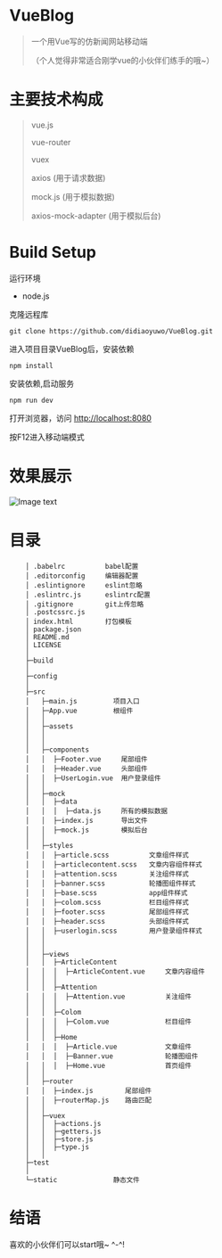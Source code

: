 # VueBlog

> 一个用Vue写的仿新闻网站移动端
> 
> （个人觉得非常适合刚学vue的小伙伴们练手的哦~）

# 主要技术构成

> vue.js
> 
> vue-router
> 
> vuex
> 
> axios (用于请求数据)
> 
> mock.js (用于模拟数据)
> 
> axios-mock-adapter (用于模拟后台)

# Build Setup

运行环境

*   node.js

克隆远程库

```
git clone https://github.com/didiaoyuwo/VueBlog.git
```

进入项目目录VueBlog后，安装依赖

```
npm install
```

安装依赖,启动服务

```
npm run dev
```

打开浏览器，访问 [http://localhost:8080](http://localhost:8080)

按F12进入移动端模式

# 效果展示

 ![Image text](https://github.com/didiaoyuwo/Project-gif/blob/master/VueBlog/demo.gif?raw=true)

# 目录

        │ .babelrc          babel配置
        │ .editorconfig     编辑器配置
        │ .eslintignore     eslint忽略
        │ .eslintrc.js      eslintrc配置
        │ .gitignore        git上传忽略
        │ .postcssrc.js
        │ index.html        打包模板
        │ package.json
        │ README.md
        │ LICENSE
        │
        ├─build
        │
        ├─config
        │
        ├─src
        │   ├─main.js         项目入口
        │   ├─App.vue         根组件
        │   │
        │   ├─assets          
        │   │ 
        │   │     
        │   ├─components         
        │   │  ├─Footer.vue     尾部组件
        │   │  ├─Header.vue     头部组件
        │   │  ├─UserLogin.vue  用户登录组件
        │   │
        │   ├─mock
        │   │  ├─data 
        │   │  │  ├─data.js     所有的模拟数据
        │   │  ├─index.js       导出文件
        │   │  ├─mock.js        模拟后台
        │   │
        │   ├─styles         
        │   │  ├─article.scss          文章组件样式
        │   │  ├─articlecontent.scss   文章内容组件样式
        │   │  ├─attention.scss        关注组件样式
        │   │  ├─banner.scss           轮播图组件样式
        │   │  ├─base.scss             app组件样式
        │   │  ├─colom.scss            栏目组件样式
        │   │  ├─footer.scss           尾部组件样式
        │   │  ├─header.scss           头部组件样式
        │   │  ├─userlogin.scss        用户登录组件样式
        │   │
        │   │ 
        │   ├─views
        │   │  ├─ArticleContent        
        │   │  │  ├─ArticleContent.vue     文章内容组件
        │   │  │
        │   │  ├─Attention   
        │   │  │  ├─Attention.vue          关注组件
        │   │  │
        │   │  ├─Colom        
        │   │  │  ├─Colom.vue              栏目组件
        │   │  │
        │   │  ├─Home           
        │   │  │  ├─Article.vue            文章组件
        │   │  │  ├─Banner.vue             轮播图组件
        │   │  │  ├─Home.vue               首页组件
        │   │
        │   ├─router             
        │   │  ├─index.js        尾部组件
        │   │  ├─routerMap.js    路由匹配
        │   │
        │   ├─vuex         
        │   │  ├─actions.js         
        │   │  ├─getters.js
        │   │  ├─store.js     
        │   │  ├─type.js  
        │   │ 
        ├─test   
        │
        └─static              静态文件

# 结语

喜欢的小伙伴们可以start哦~ ^-^!

